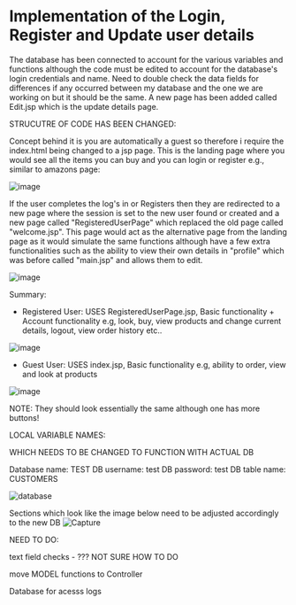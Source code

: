 # Implementation of the Login, Register and Update user details

The database has been connected to account for the various variables and functions although the code must be edited to account for the database's login credentials and name.
Need to double check the data fields for differences if any occurred between my database and the one we are working on but it should be the same.
A new page has been added called Edit.jsp which is the update details page.

STRUCUTRE OF CODE HAS BEEN CHANGED:

Concept behind it is you are automatically a guest so therefore i require the index.html being changed to a jsp page. This is the landing page where you would see all the items you can buy and you can login or register e.g., similar to amazons page:

![image](https://user-images.githubusercontent.com/126222338/236471419-2dddee09-4de6-4a16-823b-0fe06a87e514.png)

If the user completes the log's in or Registers then they are redirected to a new page where the session is set to the new user found or created and a new page called "RegisteredUserPage" which replaced the old page called "welcome.jsp". This page would act as the alternative page from the landing page as it would simulate the same functions although have a few extra functionalities such as the ability to view their own details in "profile" which was before called "main.jsp" and allows them to edit.

![image](https://user-images.githubusercontent.com/126222338/236472223-ad4084a1-2775-48c3-848c-ba6c5293cfc5.png)

Summary: 

- Registered User: USES RegisteredUserPage.jsp, Basic functionality + Account functionality e.g, look, buy, view products and change current details, logout,                             view order history etc..

![image](https://user-images.githubusercontent.com/126222338/236476165-55ebeac0-f6ea-4d90-a492-1a635a0fdec3.png)


- Guest User: USES index.jsp, Basic functionality e.g, ability to order, view and look at products

![image](https://user-images.githubusercontent.com/126222338/236475831-022501a9-1d1d-46da-8dc8-b345c5e981b3.png)



NOTE: They should look essentially the same although one has more buttons!



LOCAL VARIABLE NAMES:

WHICH NEEDS TO BE CHANGED TO FUNCTION WITH ACTUAL DB

Database name: TEST
DB username: test
DB password: test
DB table name: CUSTOMERS


![database](https://user-images.githubusercontent.com/126222338/236108652-00a27f86-a823-4cea-ad9c-259618343ffc.PNG)


Sections which look like the image below need to be adjusted accordingly to the new DB
![Capture](https://user-images.githubusercontent.com/126222338/236109019-f0e00ebc-037f-4a71-aac1-7b23dfa0e217.PNG)


NEED TO DO:

text field checks - ??? NOT SURE HOW TO DO

move MODEL functions to Controller

Database for acesss logs

